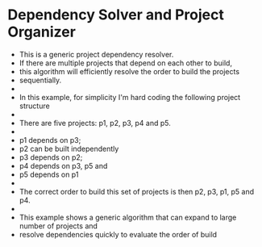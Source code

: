# Dependency Solver and Project Organizer

 * This is a generic project dependency resolver.
 * If there are multiple projects that depend on each other to build,
 * this algorithm will efficiently resolve the order to build the projects
 * sequentially.
 * 
 * In this example, for simplicity I'm hard coding the following project structure
 * 
 * There are five projects: p1, p2, p3, p4 and p5.
 * 
 * p1 depends on p3;
 * p2 can be built independently
 * p3 depends on p2;
 * p4 depends on p3, p5 and
 * p5 depends on p1
 * 
 * The correct order to build this set of projects is then p2, p3, p1, p5 and p4.
 * 
 * This example shows a generic algorithm that can expand to large number of projects and
 * resolve dependencies quickly to evaluate the order of build
